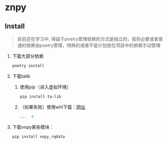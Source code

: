 # znpy

## Install
> 目前还在学习中, 得益于poetry管理依赖的方式是独立的，我将必要或者普通的依赖由poetry管理，特殊的或者不是计划放在项目中的依赖手动管理

1. 下载大部分依赖
    ```bash
    poetry install
    ```

2. 下载talib
    1. 使用pip（进入虚拟环境）
        ```bash
        pip install ta-lib
        ```

    2. （如果失败）使用whl下载：[网址](https://www.lfd.uci.edu/~gohlke/pythonlibs/#ta-lib)
        ```bash
        ...  # 
        ```

3. 下载vnpy某些模块：
    ```bash
    pip install vnpy_rqdata
    ```